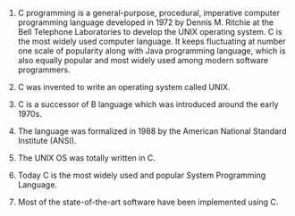 1) C programming is a general-purpose, procedural, imperative computer programming language developed in 1972 by Dennis M. Ritchie at the Bell Telephone Laboratories to develop the UNIX operating system. C is the most widely used computer language. It keeps fluctuating at number one scale of popularity along with Java programming language, which is also equally popular and most widely used among modern software programmers.

2) C was invented to write an operating system called UNIX.

3) C is a successor of B language which was introduced around the early 1970s.

4) The language was formalized in 1988 by the American National Standard Institute (ANSI).

5) The UNIX OS was totally written in C.

6) Today C is the most widely used and popular System Programming Language.

7) Most of the state-of-the-art software have been implemented using C.